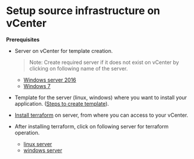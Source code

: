 # Setup source infrastructure on vCenter
**Prerequisites**
* Server on vCenter for template creation.
    > Note: Create required server if it does not exist on vCenter by clicking on following name of the server.
    * [Windows server 2016](../prerequisites/os/windows-template-creation.md)
    * [Windows 7](../prerequisites/os/windows7-template-creation.md)

* Template for the server (linux, windows) where you want to install your application. ([Steps to create template](https://docs.vmware.com/en/VMware-vSphere/6.7/com.vmware.vsphere.vm_admin.doc/GUID-FE6DE4DF-FAD0-4BB0-A1FD-AFE9A40F4BFE.html)).


* [Install terraform](https://learn.hashicorp.com/terraform/getting-started/install.html) on server, from where you can access to your vCenter.
* After installing terraform, click on following server for terraform operation.
    * [linux server](../terraform-scripts/linux/)
    * [windows server](../terraform-scripts/windows/)

